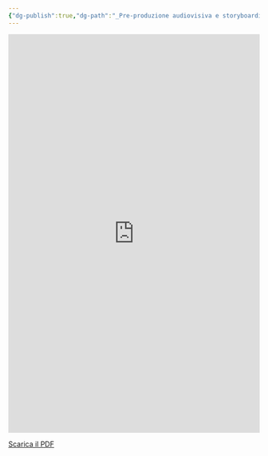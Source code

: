 ```yaml
---
{"dg-publish":true,"dg-path":"_Pre-produzione audiovisiva e storyboarding con l’IA/01_Introduzione all'intelligenza artificiale generativa.md","permalink":"/pre-produzione-audiovisiva-e-storyboarding-con-l-ia/01-introduzione-all-intelligenza-artificiale-generativa/"}
---
```


<iframe
  src="https://drive.google.com/file/d/1Jid3mDFVdZLQC4MrsAsaA6v_oSwRmuLs/preview"
  width="100%"
  height="800"
  style="border:none"
  allow="autoplay">
</iframe>

[Scarica il PDF](https://drive.google.com/uc?export=download&id=1Jid3mDFVdZLQC4MrsAsaA6v_oSwRmuLs)
